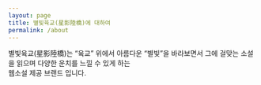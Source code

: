 ```yaml
---
layout: page
title: 별빛육교(星影陸橋)에 대하여
permalink: /about
---
```


별빛육교(星影陸橋)는 “육교” 위에서 아름다운 “별빛”을 바라보면서 그에 걸맞는 소설을 읽으며 다양한 운치를 느낄 수 있게 하는 <br>
웹소설 제공 브랜드 입니다.